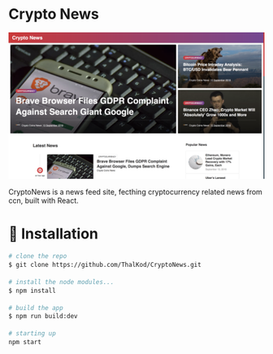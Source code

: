# Crypto News

![Crypto News](https://github.com/ThalKod/CryptoNews/blob/master/screenshot.png)


CryptoNews is a news feed site, fecthing cryptocurrency related news from ccn, built with React.

# :floppy_disk: Installation

```bash
# clone the repo
$ git clone https://github.com/ThalKod/CryptoNews.git

# install the node modules...
$ npm install

# build the app
$ npm run build:dev

# starting up
npm start

```
